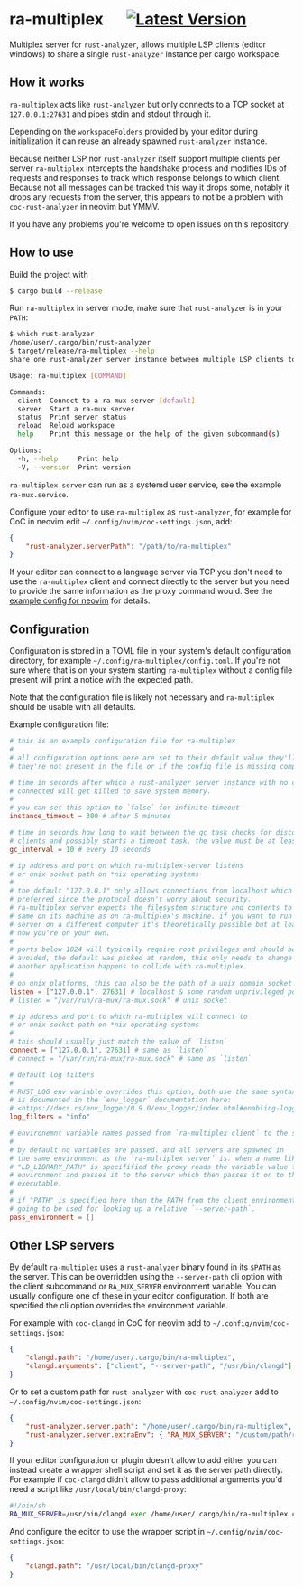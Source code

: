 # ra-multiplex &emsp; [![Latest Version]][crates.io]

[Latest Version]: https://img.shields.io/crates/v/ra-multiplex.svg
[crates.io]: https://crates.io/crates/ra-multiplex

Multiplex server for `rust-analyzer`, allows multiple LSP clients (editor
windows) to share a single `rust-analyzer` instance per cargo workspace.


## How it works

`ra-multiplex` acts like `rust-analyzer` but only connects to a TCP socket at
`127.0.0.1:27631` and pipes stdin and stdout through it.

Depending on the `workspaceFolders` provided by your editor during
initialization it can reuse an already spawned `rust-analyzer` instance.
 
Because neither LSP nor `rust-analyzer` itself support multiple clients
per server `ra-multiplex` intercepts the handshake process and modifies IDs
of requests and responses to track which response belongs to which client.
Because not all messages can be tracked this way it drops some, notably it
drops any requests from the server, this appears to not be a problem with
`coc-rust-analyzer` in neovim but YMMV.

If you have any problems you're welcome to open issues on this repository.


## How to use

Build the project with

```sh
$ cargo build --release
```

Run `ra-multiplex` in server mode, make sure that `rust-analyzer` is in your
`PATH`:

```sh
$ which rust-analyzer
/home/user/.cargo/bin/rust-analyzer
$ target/release/ra-multiplex --help
share one rust-analyzer server instance between multiple LSP clients to save resources

Usage: ra-multiplex [COMMAND]

Commands:
  client  Connect to a ra-mux server [default]
  server  Start a ra-mux server
  status  Print server status
  reload  Reload workspace
  help    Print this message or the help of the given subcommand(s)

Options:
  -h, --help     Print help
  -V, --version  Print version
```

`ra-multiplex server` can run as a systemd user service, see the example `ra-mux.service`.

Configure your editor to use `ra-multiplex` as `rust-analyzer`, for example for
CoC in neovim edit `~/.config/nvim/coc-settings.json`, add:

```json
{
    "rust-analyzer.serverPath": "/path/to/ra-multiplex"
}
```

If your editor can connect to a language server via TCP you don't need to use
the `ra-multiplex` client and connect directly to the server but you need to
provide the same information as the proxy command would. See the
[example config for neovim](examples/neovim/init.lua) for details.


## Configuration

Configuration is stored in a TOML file in your system's default configuration
directory, for example `~/.config/ra-multiplex/config.toml`. If you're not sure
where that is on your system starting `ra-multiplex` without a config file
present will print a notice with the expected path.

Note that the configuration file is likely not necessary and `ra-multiplex`
should be usable with all defaults.

Example configuration file:

```toml
# this is an example configuration file for ra-multiplex
#
# all configuration options here are set to their default value they'll have if
# they're not present in the file or if the config file is missing completely.

# time in seconds after which a rust-analyzer server instance with no clients
# connected will get killed to save system memory.
#
# you can set this option to `false` for infinite timeout
instance_timeout = 300 # after 5 minutes

# time in seconds how long to wait between the gc task checks for disconnected
# clients and possibly starts a timeout task. the value must be at least 1.
gc_interval = 10 # every 10 seconds

# ip address and port on which ra-multiplex-server listens
# or unix socket path on *nix operating systems
#
# the default "127.0.0.1" only allows connections from localhost which is
# preferred since the protocol doesn't worry about security.
# ra-multiplex server expects the filesystem structure and contents to be the
# same on its machine as on ra-multiplex's machine. if you want to run the
# server on a different computer it's theoretically possible but at least for
# now you're on your own.
#
# ports below 1024 will typically require root privileges and should be
# avoided, the default was picked at random, this only needs to change if
# another application happens to collide with ra-multiplex.
#
# on unix platforms, this can also be the path of a unix domain socket
listen = ["127.0.0.1", 27631] # localhost & some random unprivileged port
# listen = "/var/run/ra-mux/ra-mux.sock" # unix socket

# ip address and port to which ra-multiplex will connect to
# or unix socket path on *nix operating systems
#
# this should usually just match the value of `listen`
connect = ["127.0.0.1", 27631] # same as `listen`
# connect = "/var/run/ra-mux/ra-mux.sock" # same as `listen`

# default log filters
#
# RUST_LOG env variable overrides this option, both use the same syntax which
# is documented in the `env_logger` documentation here:
# <https://docs.rs/env_logger/0.9.0/env_logger/index.html#enabling-logging>
log_filters = "info"

# environemnt variable names passed from `ra-multiplex client` to the server
#
# by default no variables are passed. and all servers are spawned in
# the same environment as the `ra-multiplex server` is. when a name like
# "LD_LIBRARY_PATH" is specifified the proxy reads the variable value from its
# environment and passes it to the server which then passes it on to the server
# executable.
#
# if "PATH" is specified here then the PATH from the client environment is
# going to be used for looking up a relative `--server-path`.
pass_environment = []
```


## Other LSP servers

By default `ra-multiplex` uses a `rust-analyzer` binary found in its `$PATH`
as the server. This can be overridden using the `--server-path` cli option with
the client subcommand or `RA_MUX_SERVER` environment variable. You can usually
configure one of these in your editor configuration. If both are specified the
cli option overrides the environment variable.

For example with `coc-clangd` in CoC for neovim add to
`~/.config/nvim/coc-settings.json`:

```json
{
    "clangd.path": "/home/user/.cargo/bin/ra-multiplex",
    "clangd.arguments": ["client", "--server-path", "/usr/bin/clangd"]
}
```

Or to set a custom path for `rust-analyzer` with `coc-rust-analyzer` add to
`~/.config/nvim/coc-settings.json`:

```json
{
    "rust-analyzer.server.path": "/home/user/.cargo/bin/ra-multiplex",
    "rust-analyzer.server.extraEnv": { "RA_MUX_SERVER": "/custom/path/rust-analyzer" }
}
```

If your editor configuration or plugin doesn't allow to add either you can
instead create a wrapper shell script and set it as the server path directly.
For example if `coc-clangd` didn't allow to pass additional arguments you'd
need a script like `/usr/local/bin/clangd-proxy`:

```sh
#!/bin/sh
RA_MUX_SERVER=/usr/bin/clangd exec /home/user/.cargo/bin/ra-multiplex client --server-path /usr/bin/clangd $@
```

And configure the editor to use the wrapper script in
`~/.config/nvim/coc-settings.json`:

```json
{
    "clangd.path": "/usr/local/bin/clangd-proxy"
}
```
